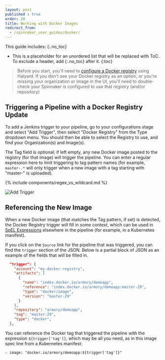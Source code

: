 ```yaml
---
layout: post
published : true
order: 20
title: Working with Docker Images
redirect_from:
  - /spinnaker_user_guides/docker/
---
```


This guide includes:
{:.no_toc}
* This is a placeholder for an unordered list that will be replaced with ToC. To exclude a header, add {:.no_toc} after it.
{:toc}

> Before you start, you'll need to [configure a Docker registry](/spinnaker-install-admin-guides/docker/) using Halyard.  If
> you don't see your Docker registry as an option, or you're missing your
> organization or image in the UI, you'll need to double-check your Spinnaker
> is configured to use that registry (and/or repository)

## Triggering a Pipeline with a Docker Registry Update

To add a Jenkins trigger to your pipeline, go to your configurations stage and
select "Add Trigger", then select "Docker Registry" from the Type dropdown
menu. You should then be able to select the Registry to use, and find your
Organization(s) and Image(s).

The Tag field is optional; if left empty, any new Docker image posted to the
registry (for that image) will trigger the pipeline.  You can enter a regular
expression here to limit triggering to tag pattern names (for example,
`master-.*` will only trigger when a new image with a tag starting with
"master-" is uploaded).

{% include components/regex_vs_wildcard.md %}

![Add Trigger](https://cl.ly/06a9fd0344c5/Screen%252520Recording%2525202019-01-09%252520at%25252010.05%252520AM.gif)

## Referencing the New Image

When a new Docker image (that matches the Tag pattern, if set) is detected,
the Docker Registry trigger will fill in some context, which can be used
in [SpEL Expressions](https://www.spinnaker.io/guides/user/pipeline/expressions/)
elsewhere in the pipeline (for example, in a Kubernetes manifest).

If you click on the `Source` link for the pipeline that was triggered, you
can find the `trigger` section of the JSON.  Below is a partial block of
JSON as an example of the fields that will be filled in.

```json
  "trigger": {
    "account": "my-docker-registry",
    "artifacts": [
      {
        "name": "index.docker.io/armory/demoapp",
        "reference": "index.docker.io/armory/demoapp:master-29",
        "type": "docker/image",
        "version": "master-29"
      }
    ],
    "repository": "armory/demoapp",
    "tag": "master-29",
    "type": "docker",
  },
```

You can reference the Docker tag that triggered the pipeline with the 
expression `${trigger['tag']}`, which may be all you need, as in this 
image spec line from a Kubernetes manifest:

```
- image: "docker.io/armory/demoapp:${trigger['tag']}"
```


